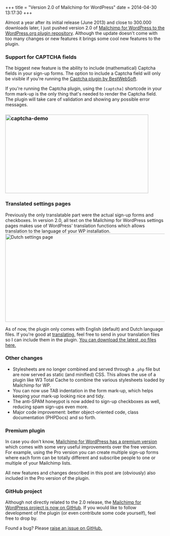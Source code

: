 +++
title = "Version 2.0 of Mailchimp for WordPress"
date = 2014-04-30 13:17:30
+++

Almost a year after its initial release (June 2013) and close to 300.000 downloads later, I just pushed version 2.0 of <a href="https://wordpress.org/plugins/Mailchimp-for-wp/">Mailchimp for WordPress to the WordPress.org plugin repository</a>. Although the update doesn't come with too many changes or new features it brings some cool new features to the plugin.
<h3>Support for CAPTCHA fields</h3>
The biggest new feature is the ability to include (mathematical) Captcha fields in your sign-up forms. The option to include a Captcha field will only be visible if you're running the <a href="https://wordpress.org/plugins/captcha/">Captcha plugin by BestWebSoft</a>.

If you're running the Captcha plugin, using the <code>[captcha]</code> shortcode in your form mark-up is the only thing that's needed to render the Captcha field. The plugin will take care of validation and showing any possible error messages.
<h3><img class="size-full wp-image-4075 aligncenter" src="/media/2014/mc4wp-captcha.jpg" alt="captcha-demo" width="452" height="249" /></h3>

<h3>Translated settings pages</h3>
Previously the only translatable part were the actual sign-up forms and checkboxes. In version 2.0, all text on the Mailchimp for WordPress settings pages makes use of WordPress' translation functions which allows translation to the language of your WP installation.

<img class="aligncenter size-full wp-image-4076" src="/media/2014/mc4wp-translated-settings-pages.jpg" alt="Dutch settings page" width="613" height="279" />

As of now, the plugin only comes with English (default) and Dutch language files. If you're good at <a href="https://codex.wordpress.org/Translating_WordPress">translating</a>, feel free to send in your translation files so I can include them in the plugin. <a href="https://plugins.svn.wordpress.org/mailchimp-for-wp/trunk/languages/">You can download the latest .po files here.</a>
<h3>Other changes</h3>
<ul>
	<li>Stylesheets are no longer combined and served through a <code>.php</code> file but are now served as static (and minified) CSS. This allows the use of a plugin like W3 Total Cache to combine the various stylesheets loaded by Mailchimp for WP.</li>
	<li>You can now use TAB indentation in the form mark-up, which helps keeping your mark-up looking nice and tidy.</li>
	<li>The anti-SPAM honeypot is now added to sign-up checkboxes as well, reducing spam sign-ups even more.</li>
	<li>Major code improvement: better object-oriented code, class documentation (PHPDocs) and so forth.</li>
</ul>
<h3>Premium plugin</h3>
In case you don't know, <a href="https://www.mc4wp.com/">Mailchimp for WordPress has a premium version</a> which comes with some very useful improvements over the free version. For example, using the Pro version you can create multiple sign-up forms where each form can be totally different and subscribe people to one or multiple of your Mailchimp lists.

All new features and changes described in this post are (obviously) also included in the Pro version of the plugin.
<h3>GitHub project</h3>
Although not directly related to the 2.0 release, the <a href="https://github.com/ibericode/mailchimp-for-wordpress">Mailchimp for WordPress project is now on GitHub</a>. If you would like to follow development of the plugin (or even contribute some code yourself), feel free to drop by.

Found a bug? Please <a href="https://github.com/ibericode/mailchimp-for-wordpress/issues">raise an issue on GitHub.</a>
